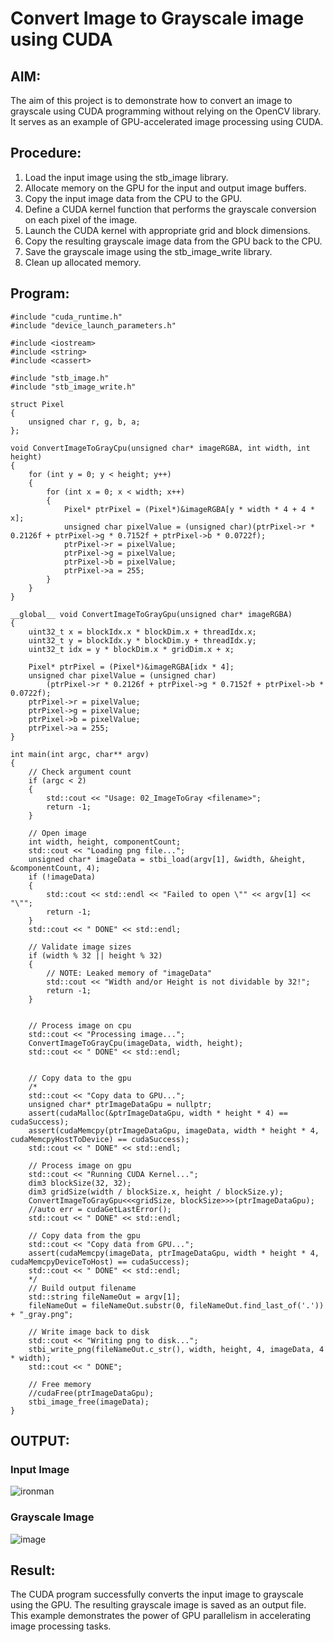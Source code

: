 # Convert Image to Grayscale image using CUDA 

## AIM:

The aim of this project is to demonstrate how to convert an image to grayscale using CUDA programming without relying on the OpenCV library. It serves as an example of GPU-accelerated image processing using CUDA.

## Procedure:
1. Load the input image using the stb_image library.
2. Allocate memory on the GPU for the input and output image buffers.
3. Copy the input image data from the CPU to the GPU.
4. Define a CUDA kernel function that performs the grayscale conversion on each pixel of the image.
5. Launch the CUDA kernel with appropriate grid and block dimensions.
6. Copy the resulting grayscale image data from the GPU back to the CPU.
7. Save the grayscale image using the stb_image_write library.
8. Clean up allocated memory.

## Program:

```cuda c
#include "cuda_runtime.h"
#include "device_launch_parameters.h"

#include <iostream>
#include <string>
#include <cassert>

#include "stb_image.h"
#include "stb_image_write.h"

struct Pixel
{
    unsigned char r, g, b, a;
};

void ConvertImageToGrayCpu(unsigned char* imageRGBA, int width, int height)
{
    for (int y = 0; y < height; y++)
    {
        for (int x = 0; x < width; x++)
        {
            Pixel* ptrPixel = (Pixel*)&imageRGBA[y * width * 4 + 4 * x];
            unsigned char pixelValue = (unsigned char)(ptrPixel->r * 0.2126f + ptrPixel->g * 0.7152f + ptrPixel->b * 0.0722f);
            ptrPixel->r = pixelValue;
            ptrPixel->g = pixelValue;
            ptrPixel->b = pixelValue;
            ptrPixel->a = 255;
        }
    }
}

__global__ void ConvertImageToGrayGpu(unsigned char* imageRGBA)
{
    uint32_t x = blockIdx.x * blockDim.x + threadIdx.x;
    uint32_t y = blockIdx.y * blockDim.y + threadIdx.y;
    uint32_t idx = y * blockDim.x * gridDim.x + x;

    Pixel* ptrPixel = (Pixel*)&imageRGBA[idx * 4];
    unsigned char pixelValue = (unsigned char)
        (ptrPixel->r * 0.2126f + ptrPixel->g * 0.7152f + ptrPixel->b * 0.0722f);
    ptrPixel->r = pixelValue;
    ptrPixel->g = pixelValue;
    ptrPixel->b = pixelValue;
    ptrPixel->a = 255;
}

int main(int argc, char** argv)
{
    // Check argument count
    if (argc < 2)
    {
        std::cout << "Usage: 02_ImageToGray <filename>";
        return -1;
    }

    // Open image
    int width, height, componentCount;
    std::cout << "Loading png file...";
    unsigned char* imageData = stbi_load(argv[1], &width, &height, &componentCount, 4);
    if (!imageData)
    {
        std::cout << std::endl << "Failed to open \"" << argv[1] << "\"";
        return -1;
    }
    std::cout << " DONE" << std::endl;

    // Validate image sizes
    if (width % 32 || height % 32)
    {
        // NOTE: Leaked memory of "imageData"
        std::cout << "Width and/or Height is not dividable by 32!";
        return -1;
    }

    
    // Process image on cpu
    std::cout << "Processing image...";
    ConvertImageToGrayCpu(imageData, width, height);
    std::cout << " DONE" << std::endl;
    

    // Copy data to the gpu
    /*
    std::cout << "Copy data to GPU...";
    unsigned char* ptrImageDataGpu = nullptr;
    assert(cudaMalloc(&ptrImageDataGpu, width * height * 4) == cudaSuccess);
    assert(cudaMemcpy(ptrImageDataGpu, imageData, width * height * 4, cudaMemcpyHostToDevice) == cudaSuccess);
    std::cout << " DONE" << std::endl;

    // Process image on gpu
    std::cout << "Running CUDA Kernel...";
    dim3 blockSize(32, 32);
    dim3 gridSize(width / blockSize.x, height / blockSize.y);
    ConvertImageToGrayGpu<<<gridSize, blockSize>>>(ptrImageDataGpu);
    //auto err = cudaGetLastError();
    std::cout << " DONE" << std::endl;

    // Copy data from the gpu
    std::cout << "Copy data from GPU...";
    assert(cudaMemcpy(imageData, ptrImageDataGpu, width * height * 4, cudaMemcpyDeviceToHost) == cudaSuccess);
    std::cout << " DONE" << std::endl;
    */
    // Build output filename
    std::string fileNameOut = argv[1];
    fileNameOut = fileNameOut.substr(0, fileNameOut.find_last_of('.')) + "_gray.png";

    // Write image back to disk
    std::cout << "Writing png to disk...";
    stbi_write_png(fileNameOut.c_str(), width, height, 4, imageData, 4 * width);
    std::cout << " DONE";

    // Free memory
    //cudaFree(ptrImageDataGpu);
    stbi_image_free(imageData);
}
```

## OUTPUT:

### Input Image

![ironman](https://github.com/Jayashreerao15/PCA---Mini-Project-Mini-Project---Face-Detection-or-Convert-an-image-into-gray-scale-image-using-CUD/assets/74660507/eefcce03-3bb4-474b-bb48-a05d55864a5a)


### Grayscale Image

![image](https://github.com/Jayashreerao15/PCA---Mini-Project-Mini-Project---Face-Detection-or-Convert-an-image-into-gray-scale-image-using-CUD/assets/74660507/5003dbac-8747-4f7a-9a39-9437b2e16308)

## Result:
The CUDA program successfully converts the input image to grayscale using the GPU. The resulting grayscale image is saved as an output file. This example demonstrates the power of GPU parallelism in accelerating image processing tasks.

